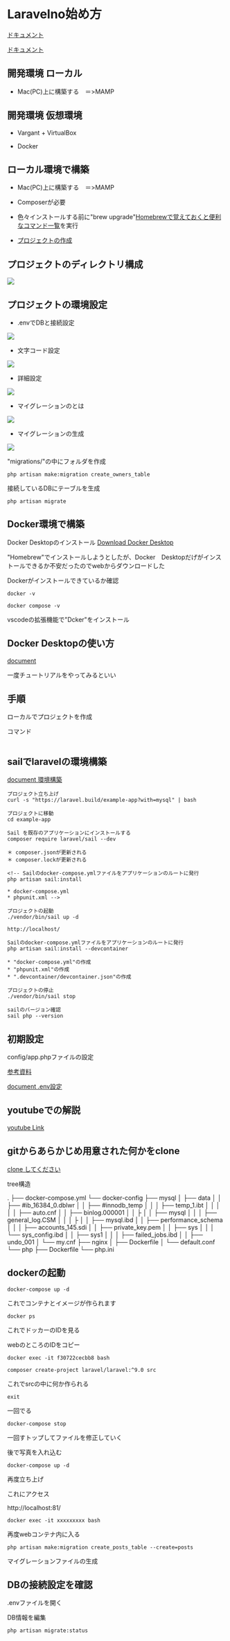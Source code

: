 # Laravelno始め方

[ドキュメント](https://laravel.com/docs/9.x/migrations#generating-migrations)

[ドキュメント](https://readouble.com/laravel/9.x/ja/installation.html)

## 開発環境 ローカル
- Mac(PC)上に構築する　＝>MAMP

## 開発環境 仮想環境
- Vargant + VirtualBox

- Docker


## ローカル環境で構築
- Mac(PC)上に構築する　＝>MAMP

- Composerが必要

- 色々インストールする前に"brew upgrade"[Homebrewで覚えておくと便利なコマンド一覧](https://parashuto.com/rriver/tools/homebrew-most-used-commands)を実行

- [プロジェクトの作成](https://laravel.com/docs/9.x)

## プロジェクトのディレクトリ構成

<img src="./image/img004.png">

## プロジェクトの環境設定

- .envでDBと接続設定

<img src="./image/img001.png">

- 文字コード設定

<img src="./image/img002.png">

- 詳細設定

<img src="./image/img003.png">

- マイグレーションのとは

<img src="./image/img005.png">

- マイグレーションの生成

<img src="./image/img006.png">

"migrations/"の中にフォルダを作成
```bush
php artisan make:migration create_owners_table
```

接続しているDBにテーブルを生成
```bush
php artisan migrate
```


## Docker環境で構築

Docker Desktopのインストール
[Download Docker Desktop](https://docs.docker.com/desktop/mac/apple-silicon/)

"Homebrew"でインストールしようとしたが、Docker　Desktopだげがインストールできるか不安だったのでwebからダウンロードした

Dockerがインストールできているか確認
```
docker -v

docker compose -v
```

vscodeの拡張機能で"Dcker"をインストール

## Docker Desktopの使い方

[document](https://docs.docker.jp/)


一度チュートリアルをやってみるといい

## 手順

ローカルでプロジェクトを作成

コマンド

```bush

```



## sailでlaravelの環境構築

[document 環境構築](https://laravel.com/docs/9.x/sail#installing-sail-into-existing-applications)

```bush
プロジェクト立ち上げ
curl -s "https://laravel.build/example-app?with=mysql" | bash

プロジェクトに移動
cd example-app

Sail を既存のアプリケーションにインストールする
composer require laravel/sail --dev

＊ composer.jsonが更新される
＊ composer.lockが更新される

<!-- Sailのdocker-compose.ymlファイルをアプリケーションのルートに発行
php artisan sail:install

* docker-compose.yml
* phpunit.xml -->

プロジェクトの起動
./vendor/bin/sail up -d

http://localhost/

Sailのdocker-compose.ymlファイルをアプリケーションのルートに発行
php artisan sail:install --devcontainer

* "docker-compose.yml"の作成
* "phpunit.xml"の作成
* ".devcontainer/devcontainer.json"の作成

プロジェクトの停止
./vendor/bin/sail stop

sailのバージョン確認
sail php --version
```


## 初期設定

config/app.phpファイルの設定

[参考資料](https://qiita.com/miriwo/items/16a982a36e7a62c4c86a)



[document .env設定](https://laravel.com/docs/9.x#environment-based-configuration)


## youtubeでの解説

[youtube Link](https://www.youtube.com/watch?v=HHHN76dHrv0&list=PLf5KB8oI_L_3mXd4MoEw4DBwhmGiF5low&index=8)

## gitからあらかじめ用意された何かをclone

[clone してください](https://github.com/sho55/todo-app-laravel9)

tree構造

.
├── docker-compose.yml
└── docker-config
    ├── mysql
    │   ├── data
    │   │   ├── #ib_16384_0.dblwr
    │   │   ├── #innodb_temp
    │   │   │   ├── temp_1.ibt
    │   │   │   
    │   │   ├── auto.cnf
    │   │   ├── binlog.000001
    │   │   ├
    │   │   ├── mysql
    │   │   │   ├── general_log.CSM
    │   │   │   ├
    │   │   ├── mysql.ibd
    │   │   ├── performance_schema
    │   │   │   ├── accounts_145.sdi
    │   │   ├── private_key.pem
    │   │   ├── sys
    │   │   │   └── sys_config.ibd
    │   │   ├── sys1
    │   │   │   ├── failed_jobs.ibd
    │   │   ├── undo_001
    │   └── my.cnf
    ├── nginx
    │   ├── Dockerfile
    │   └── default.conf
    └── php
        ├── Dockerfile
        └── php.ini

## dockerの起動

```
docker-compose up -d
```

これでコンテナとイメージが作られます

```
docker ps
```

これでドッカーのIDを見る

webのところのIDをコピー

```
docker exec -it f30722cecbb8 bash
```

```
composer create-project laravel/laravel:^9.0 src
```

これでsrcの中に何か作られる


```
exit
```

一回でる

```
docker-compose stop
```

一回すトップしてファイルを修正していく

後で写真を入れ込む


```
docker-compose up -d

```
再度立ち上げ


これにアクセス

http://localhost:81/



```
docker exec -it xxxxxxxxx bash
```
再度webコンテナ内に入る

```
php artisan make:migration create_posts_table --create=posts
```

マイグレーションファイルの生成


## DBの接続設定を確認


.envファイルを開く

DB情報を編集

```
php artisan migrate:status
```

